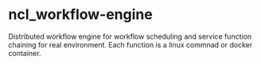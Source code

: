 # ncl_workflow-engine
Distributed workflow engine for workflow scheduling and service function chaining for real environment.
Each function is a linux commnad or docker container. 
